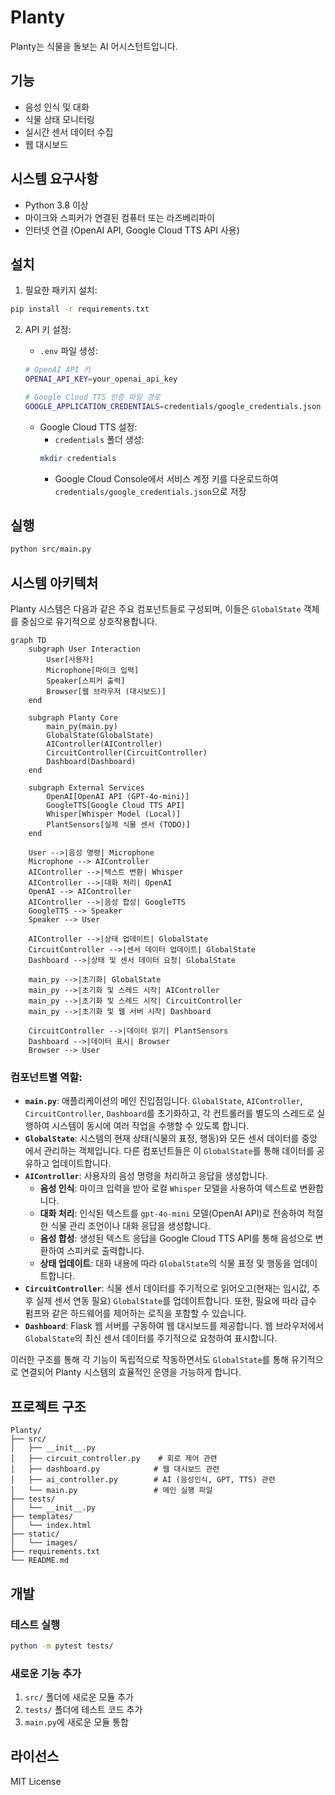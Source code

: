 # Planty

Planty는 식물을 돌보는 AI 어시스턴트입니다.

## 기능

- 음성 인식 및 대화
- 식물 상태 모니터링
- 실시간 센서 데이터 수집
- 웹 대시보드

## 시스템 요구사항

- Python 3.8 이상
- 마이크와 스피커가 연결된 컴퓨터 또는 라즈베리파이
- 인터넷 연결 (OpenAI API, Google Cloud TTS API 사용)

## 설치

1. 필요한 패키지 설치:
```bash
pip install -r requirements.txt
```

2. API 키 설정:
   - `.env` 파일 생성:
   ```bash
   # OpenAI API 키
   OPENAI_API_KEY=your_openai_api_key
   
   # Google Cloud TTS 인증 파일 경로
   GOOGLE_APPLICATION_CREDENTIALS=credentials/google_credentials.json
   ```
   
   - Google Cloud TTS 설정:
     - `credentials` 폴더 생성:
     ```bash
     mkdir credentials
     ```
     - Google Cloud Console에서 서비스 계정 키를 다운로드하여 `credentials/google_credentials.json`으로 저장

## 실행

```bash
python src/main.py
```

## 시스템 아키텍처

Planty 시스템은 다음과 같은 주요 컴포넌트들로 구성되며, 이들은 `GlobalState` 객체를 중심으로 유기적으로 상호작용합니다.

```mermaid
graph TD
    subgraph User Interaction
        User[사용자]
        Microphone[마이크 입력]
        Speaker[스피커 출력]
        Browser[웹 브라우저 (대시보드)]
    end

    subgraph Planty Core
        main_py(main.py)
        GlobalState(GlobalState)
        AIController(AIController)
        CircuitController(CircuitController)
        Dashboard(Dashboard)
    end

    subgraph External Services
        OpenAI[OpenAI API (GPT-4o-mini)]
        GoogleTTS[Google Cloud TTS API]
        Whisper[Whisper Model (Local)]
        PlantSensors[실제 식물 센서 (TODO)]
    end

    User -->|음성 명령| Microphone
    Microphone --> AIController
    AIController -->|텍스트 변환| Whisper
    AIController -->|대화 처리| OpenAI
    OpenAI --> AIController
    AIController -->|음성 합성| GoogleTTS
    GoogleTTS --> Speaker
    Speaker --> User

    AIController -->|상태 업데이트| GlobalState
    CircuitController -->|센서 데이터 업데이트| GlobalState
    Dashboard -->|상태 및 센서 데이터 요청| GlobalState

    main_py -->|초기화| GlobalState
    main_py -->|초기화 및 스레드 시작| AIController
    main_py -->|초기화 및 스레드 시작| CircuitController
    main_py -->|초기화 및 웹 서버 시작| Dashboard

    CircuitController -->|데이터 읽기| PlantSensors
    Dashboard -->|데이터 표시| Browser
    Browser --> User
```

### 컴포넌트별 역할:

*   **`main.py`**: 애플리케이션의 메인 진입점입니다. `GlobalState`, `AIController`, `CircuitController`, `Dashboard`를 초기화하고, 각 컨트롤러를 별도의 스레드로 실행하여 시스템이 동시에 여러 작업을 수행할 수 있도록 합니다.
*   **`GlobalState`**: 시스템의 현재 상태(식물의 표정, 행동)와 모든 센서 데이터를 중앙에서 관리하는 객체입니다. 다른 컴포넌트들은 이 `GlobalState`를 통해 데이터를 공유하고 업데이트합니다.
*   **`AIController`**: 사용자의 음성 명령을 처리하고 응답을 생성합니다. 
    *   **음성 인식**: 마이크 입력을 받아 로컬 `Whisper` 모델을 사용하여 텍스트로 변환합니다.
    *   **대화 처리**: 인식된 텍스트를 `gpt-4o-mini` 모델(OpenAI API)로 전송하여 적절한 식물 관리 조언이나 대화 응답을 생성합니다.
    *   **음성 합성**: 생성된 텍스트 응답을 Google Cloud TTS API를 통해 음성으로 변환하여 스피커로 출력합니다.
    *   **상태 업데이트**: 대화 내용에 따라 `GlobalState`의 식물 표정 및 행동을 업데이트합니다.
*   **`CircuitController`**: 식물 센서 데이터를 주기적으로 읽어오고(현재는 임시값, 추후 실제 센서 연동 필요) `GlobalState`를 업데이트합니다. 또한, 필요에 따라 급수 펌프와 같은 하드웨어를 제어하는 로직을 포함할 수 있습니다.
*   **`Dashboard`**: Flask 웹 서버를 구동하여 웹 대시보드를 제공합니다. 웹 브라우저에서 `GlobalState`의 최신 센서 데이터를 주기적으로 요청하여 표시합니다.

이러한 구조를 통해 각 기능이 독립적으로 작동하면서도 `GlobalState`를 통해 유기적으로 연결되어 Planty 시스템의 효율적인 운영을 가능하게 합니다.

## 프로젝트 구조

```
Planty/
├── src/
│   ├── __init__.py
│   ├── circuit_controller.py    # 회로 제어 관련
│   ├── dashboard.py            # 웹 대시보드 관련
│   ├── ai_controller.py        # AI (음성인식, GPT, TTS) 관련
│   └── main.py                 # 메인 실행 파일
├── tests/
│   └── __init__.py
├── templates/
│   └── index.html
├── static/
│   └── images/
├── requirements.txt
└── README.md
```

## 개발

### 테스트 실행

```bash
python -m pytest tests/
```

### 새로운 기능 추가

1. `src/` 폴더에 새로운 모듈 추가
2. `tests/` 폴더에 테스트 코드 추가
3. `main.py`에 새로운 모듈 통합

## 라이선스

MIT License